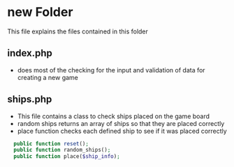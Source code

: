 # new Folder
This file explains the files contained in this folder

## index.php
- does most of the checking for the input and validation of data for creating a new game

## ships.php
- This file contains a class to check ships placed on the game board
- random ships returns an array of ships so that they are placed correctly
- place function checks each defined ship to see if it was placed correctly

``` php
  public function reset();
  public function random_ships();
  public function place($ship_info);
```
